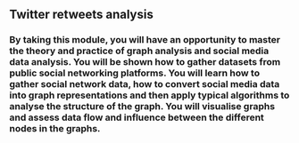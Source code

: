 ## Twitter retweets analysis

### By taking this module, you will have an opportunity to master the theory and practice of graph analysis and social media data analysis. You will be shown how to gather datasets from public social networking platforms. You will learn how to gather social network data, how to convert social media data into graph representations and then apply typical algorithms to analyse the structure of the graph. You will visualise graphs and assess data flow and influence between the different nodes in the graphs.
